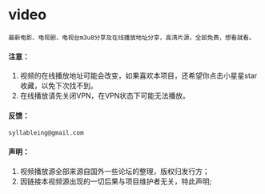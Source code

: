 # video
    最新电影、电视剧、电视台m3u8分享及在线播放地址分享，高清片源，全部免费，想看就看。
#### 注意：
1. 视频的在线播放地址可能会改变，如果喜欢本项目，还希望你点击小星星star收藏，以免下次找不到。
2. 在线播放请先关闭VPN，在VPN状态下可能无法播放。
#### 反馈：
    syllableing@gmail.com
#### 声明：
1. 视频播放源全部来源自国外一些论坛的整理，版权归发行方；
2. 因链接本视频源出现的一切后果与项目维护者无关，特此声明;
